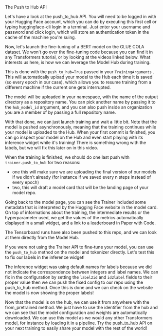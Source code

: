 The Push to Hub API

Let's have a look at the push_to_hub API. You will need to be logged in with your Hugging Face account, which you can do by executing this first cell or typing huggingface-cli login in a terminal. Just enter your username and password and click login, which will store an authentication token in the cache of the machine you're suing.

Now, let's launch the fine-tuning of a BERT model on the GLUE COLA dataset. We won't go over the fine-tuning code because you can find it in any Transformers tutorial, or by looking at the videos linked below. What interests us here, is how we can leverage the Model Hub during training.

This is done with the `push_to_hub=True` passed in your `TrainingArguments` . This will automatically upload your model to the Hub each time it is saved (so every epoch in our case), which allows you to resume training from a different machine if the current one gets interrupted.

The model will be uploaded in your namespace, with the name of the output directory as a repository name. You can pick another name by passing it to the `hub_model_id` argument, and you can also push inside an organization you are a member of by passing a full repository name.

With that done, we can just launch training and wait a little bit. Note that the model is pushed asynchronously, meaning that the training continues while your model is uploaded to the Hub. When your first commit is finished, you can go inspect your model on the Hub and even start playing with its inference widget while it's training! There is something wrong with the labels, but we will fix this later on in this video.

When the training is finished, we should do one last push with `trainer.push_to_hub` for two reasons:

- one this will make sure we are uploading the final version of our models if we didn't already (for instance if we saved every n steps instead of every epoch)
- two, this will draft a model card that will be the landing page of your model repo.

Going back to the model page, you can see the Trainer included some metadata that is interpreted by the Hugging Face website in the model card. On top of informations about the training, the intermediate results or the hyperparameter used, we get the values of the metrics automatically displayed in a small widget, and a link to a leaderboard in Paper with Code.

The Tensorboard runs have also been pushed to this repo, and we can look at them directly from the Model Hub.

If you were not using the Trainer API to fine-tune your model, you can use the `push_to_hub` method on the model and tokenizer directly. Let's test this to fix our labels in the inference widget!

The inference widget was using default names for labels because we did not indicate the correspondence between integers and label names. We can fix in the configuration by setting the `label2id` and `id2label` fields to their proper value then we can push the fixed config to our repo using the push_to_hub method. Once this is done and we can check on the website the model is now showing the proper labels!

Now that the model is on the hub, we can use it from anywhere with the from_pretrained method. We just have to use the identifier from the hub and we can see that the model configuration and weights are automatically downloaded. We can use this model as we would any other Transformers model, for instance by loading it in a pipeline. Try the push_to_hub API on your next training to easily share your model with the rest of the world!